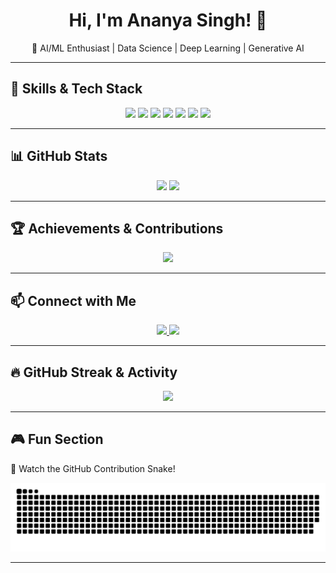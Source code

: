 <h1 align="center"> Hi, I'm Ananya Singh! 👋 </h1>
<p align="center">
🚀 AI/ML Enthusiast | Data Science | Deep Learning | Generative AI  
</p>

---

## 🌟 Skills & Tech Stack  
<p align="center">
  <img src="https://img.shields.io/badge/Python-3776AB?style=for-the-badge&logo=python&logoColor=white">
  <img src="https://img.shields.io/badge/NLP-CC0000?style=for-the-badge&logo=spacy&logoColor=white">
  <img src="https://img.shields.io/badge/Data%20Preprocessing-Pandas-blue?style=for-the-badge&logo=pandas">
  <img src="https://img.shields.io/badge/Computer%20Vision-OpenCV-orange?style=for-the-badge&logo=opencv">
  <img src="https://img.shields.io/badge/Deep%20Learning-TensorFlow-red?style=for-the-badge&logo=tensorflow">
  <img src="https://img.shields.io/badge/Machine%20Learning-Scikit%20Learn-green?style=for-the-badge&logo=scikit-learn">
  <img src="https://img.shields.io/badge/Generative%20AI-Huggingface-yellow?style=for-the-badge&logo=huggingface">
</p>

---

## 📊 GitHub Stats
<p align="center">
  <img src="https://github-readme-stats.vercel.app/api?username=ananya15082002&show_icons=true&theme=radical" width="49%">
  <img src="https://github-readme-stats.vercel.app/api/top-langs/?username=ananya15082002&layout=compact&theme=radical" width="49%">
</p>

---

## 🏆 Achievements & Contributions  
<p align="center">
  <img src="https://github-profile-trophy.vercel.app/?username=ananya15082002&theme=dracula">
</p>

---

## 📫 Connect with Me  
<p align="center">
  <a href="https://www.linkedin.com/in/ananya15082002/">
    <img src="https://img.shields.io/badge/LinkedIn-Connect-blue?style=for-the-badge&logo=linkedin">
  </a>
  <a href="https://github.com/ananya15082002">
    <img src="https://img.shields.io/badge/GitHub-Follow-black?style=for-the-badge&logo=github">
  </a>
</p>

---

## 🔥 GitHub Streak & Activity  
<p align="center">
  <img src="https://github-readme-streak-stats.herokuapp.com/?user=ananya15082002&theme=radical">
</p>

---

## 🎮 Fun Section  
🐍 Watch the GitHub Contribution Snake!  

![snake gif](https://github.com/ananya15082002/ananya15082002/blob/main/snake.svg)


---
